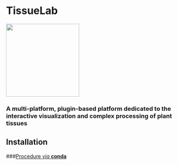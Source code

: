 # TissueLab

<img src="https://github.com/openalea/openalea/blob/master/oalab/share/data/icons/icon_tissuelab.png?raw=True" width=200>

### A multi-platform, plugin-based platform dedicated to the interactive visualization and complex processing of plant tissues

## Installation

###[Procedure *via* **conda**](wiki/install)

